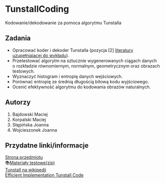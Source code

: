 # TunstallCoding
Kodowanie/dekodowanie za pomoca algorytmu Tunstalla  

## Zadania 
* Opracować koder i dekoder Tunstalla (pozycja [2] [literatury uzupełniającej do wykładu](http://ztv.ire.pw.edu.pl/koda/wyklad.html#literatura)).
* Przetestować algorytm na sztucznie wygenerowanych ciągach danych o rozkładzie równomiernym, normalnym, geometrycznym oraz obrazach testowych.
* Wyznaczyć histogram i entropię danych wejściowych.
* Porównać entropię ze średnią długością bitową kodu wyjściowego.
* Ocenić efektywność algorytmu do kodowania obrazów naturalnych.

## Autorzy 
1. Bajdowski Maciej
2. Korpalski Maciej
3. Stępińska Joanna
4. Wojcieszonek Joanna

## Przydatne linki/informacje
[Strona przedmiotu](http://ztv.ire.pw.edu.pl/koda/projekt.html)  
:books:[Materiały testowe(zip)](http://ztv.ire.pw.edu.pl/koda/rozklady.zip)  
[Tunstall na wikipedii](https://pl.wikipedia.org/wiki/Kod_Tunstalla)  
[Efficient Implementation Tunstall Code](https://arxiv.org/pdf/0809.0949.pdf)  

